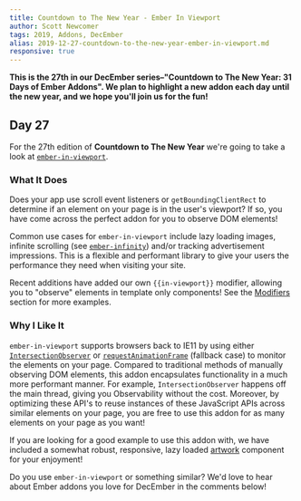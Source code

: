 ```yaml
---
title: Countdown to The New Year - Ember In Viewport
author: Scott Newcomer
tags: 2019, Addons, DecEmber
alias: 2019-12-27-countdown-to-the-new-year-ember-in-viewport.md
responsive: true
---
```


**This is the 27th in our DecEmber series–"Countdown to The New Year: 31 Days of Ember Addons". We plan to highlight a new addon each day until the new year, and we hope you'll join us for the fun!**

## Day 27

For the 27th edition of **Countdown to The New Year** we're going to take a
look at [`ember-in-viewport`](https://emberobserver.com/addons/ember-in-viewport).

### What It Does

Does your app use scroll event listeners or `getBoundingClientRect` to determine if an element on your page is in the user's viewport?  If so, you have come across the perfect addon for you to observe DOM elements!

Common use cases for `ember-in-viewport` include lazy loading images, infinite scrolling (see [`ember-infinity`](https://github.com/ember-infinity/ember-infinity)) and/or tracking advertisement impressions.  This is a flexible and performant library to give your users the performance they need when visiting your site.

Recent additions have added our own `{{in-viewport}}` modifier, allowing you to "observe" elements in template only components! See the [Modifiers](https://github.com/DockYard/ember-in-viewport#modifiers) section for more examples.

### Why I Like It

`ember-in-viewport` supports browsers back to IE11 by using either [`IntersectionObserver`](https://developer.mozilla.org/en-US/docs/Web/API/Intersection_Observer_API) or [`requestAnimationFrame`](https://developer.mozilla.org/en-US/docs/Web/API/window/requestAnimationFrame) (fallback case) to monitor the elements on your page.  Compared to traditional methods of manually observing DOM elements, this addon encapsulates functionality in a much more performant manner.  For example, `IntersectionObserver` happens off the main thread, giving you Observability without the cost.  Moreover, by optimizing these API's to reuse instances of these JavaScript APIs across similar elements on your page, you are free to use this addon for as many elements on your page as you want!


If you are looking for a good example to use this addon with, we have included a somewhat robust, responsive, lazy loaded [artwork](https://github.com/DockYard/ember-in-viewport/blob/master/tests/dummy/app/components/dummy-artwork.js) component for your enjoyment!

Do you use `ember-in-viewport` or something similar? We'd love to hear about Ember addons you love for DecEmber in the comments below!
